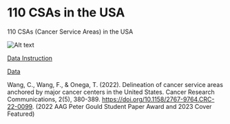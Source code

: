 # 110 CSAs in the USA
110 CSAs (Cancer Service Areas) in the USA

![Alt text](https://geowcz.github.io/images/CRC_Figure3_low_res.jpg)

[Data Instruction](https://drive.google.com/file/d/1Z8PKivpLCkt_CIXQj3wZ3edTCiJbmqOW/view?usp=sharing)

[Data](https://drive.google.com/file/d/18vmzoVauslMh7SmO-VTA8_Q0ujSlFYFe/view?usp=sharing)

Wang, C., Wang, F., & Onega, T. (2022). Delineation of cancer service areas anchored by major cancer centers in the United States. Cancer Research Communications, 2(5), 380-389. https://doi.org/10.1158/2767-9764.CRC-22-0099. (2022 AAG Peter Gould Student Paper Award and 2023 Cover Featured)

